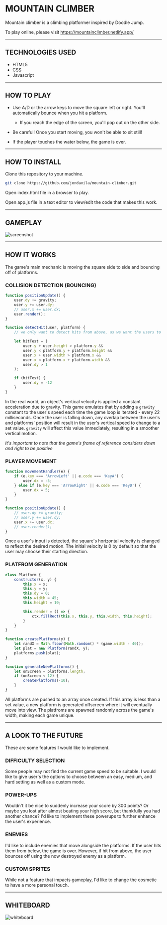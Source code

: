 # MOUNTAIN CLIMBER

Mountain climber is a climbing platformer inspired by Doodle Jump.

To play online, please visit https://mountainclimber.netlify.app/

---

## TECHNOLOGIES USED

* HTML5
* CSS
* Javascript

---

## HOW TO PLAY

* Use A/D or the arrow keys to move the square left or right. You'll automatically bounce when you hit a platform.

    *  If you reach the edge of the screen, you'll pop out on the other side.

* Be careful! Once you start moving, you won't be able to sit still!

* If the player touches the water below, the game is over.

---

## HOW TO INSTALL  

Clone this repository to your machine.

```bash
git clone https://github.com/jondavila/mountain-climber.git
```

Open index.html file in a browser to play.

Open app.js file in a text editor to view/edit the code that makes this work.

---

## GAMEPLAY

![screenshot](/images/gamescreenshot.png)

---

## HOW IT WORKS
The game's main mechanic is moving the square side to side and bouncing off of platforms.

### COLLISION DETECTION (BOUNCING)
```javascript
function positionUpdate() {
    user.dy += gravity;
    user.y += user.dy;
    // user.x += user.dx;
    user.render();
}

function detectHit(user, platform) {
    // we only want to detect hits from above, as we want the users to pass through plaforms from below

    let hitTest = (
        user.y + user.height > platform.y &&
        user.y < platform.y + platform.height &&
        user.x + user.width > platform.x &&
        user.x < platform.x + platform.width &&
        user.dy > 1
    );

    if (hitTest) {
        user.dy = -12
    }
}
```

In the real world, an object's vertical velocity is applied a constant acceleration due to gravity. This game emulates that by adding a `gravity` constant to the user's speed each time the game loop is iterated - every 22 milliseconds. Once the user is falling down, any overlap between the user's and platforms' position will result in the user's vertical speed to change to a set value. `gravity` will affect this value immediately, resulting in a smoother vertical motion.

*It's important to note that the game's frame of reference considers down and right to be positive*


### PLAYER MOVEMENT
```javascript
function movementHandler(e) {
    if (e.key === 'ArrowLeft' || e.code === 'KeyA') {
        user.dx = -5;
    } else if (e.key === 'ArrowRight' || e.code === 'KeyD') {
        user.dx = 5;
    }
}

function positionUpdate() {
    // user.dy += gravity;
    // user.y += user.dy;
    user.x += user.dx;
    // user.render();
}
```

Once a user's input is detected, the square's horizontal velocity is changed to reflect the desired motion. The initial velocity is 0 by default so that the user may choose their starting direction.


### PLATFROM GENERATION
```javascript
class Platform {
    constructor(x, y) {
        this.x = x;
        this.y = y;
        this.dy = 0;
        this.width = 45;
        this.height = 10;

        this.render = () => {
            ctx.fillRect(this.x, this.y, this.width, this.height);
        }
    }
}

function createPlatforms(y) {
    let randX = Math.floor(Math.random() * (game.width - 40));
    let plat = new Platform(randX, y);
    platforms.push(plat);
}

function generateNewPlatforms() {
    let onScreen = platforms.length;
    if (onScreen < 12) {
        createPlatforms(-10);
    }
}
```

All platforms are pushed to an array once created. If this array is less than a set value, a new platform is generated offscreen where it will eventually move into view. The platfroms are spawned randomly across the game's width, making each game unique.

---

## A LOOK TO THE FUTURE
These are some features I would like to implement.

### DIFFICULTY SELECTION
Some people may not find the current game speed to be suitable. I would like to give user's the options to choose between an easy, medium, and hard setting as well as a custom mode.

### POWER-UPS
Wouldn't it be nice to suddenly increase your score by 300 points? Or maybe you lost after almost beating your high score, but thankfully you had another chance? I'd like to implement these powerups to further enhance the user's experience.

### ENEMIES
I'd like to include enemies that move alongside the platforms. If the user hits them from below, the game is over. However, if hit from above, the user bounces off using the now destroyed enemy as a platform.

### CUSTOM SPRITES
While not a feature that impacts gameplay, I'd like to change the cosmetic to have a more personal touch.

---

## WHITEBOARD
![whiteboard](/images/whiteboard.png)